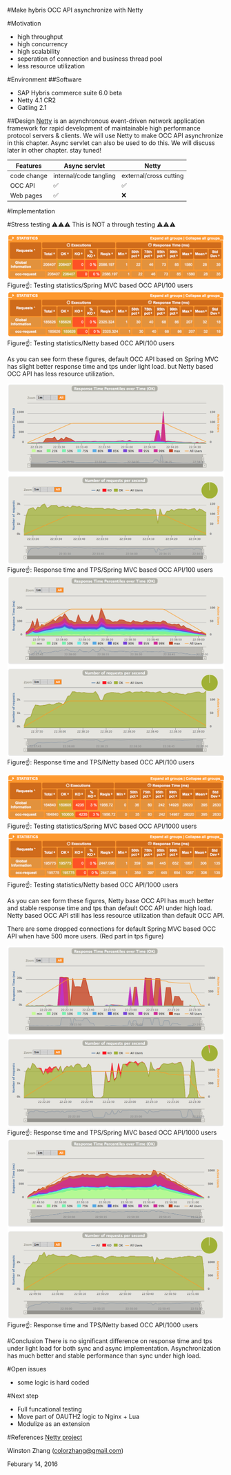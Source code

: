 #Make hybris OCC API asynchronize with Netty

#Motivation
- high throughput
- high concurrency
- high scalability
- seperation of connection and business thread pool
- less resource utilization

#Environment
##Software
- SAP Hybris commerce suite 6.0 beta
- Netty 4.1 CR2
- Gatling 2.1

##Design
[Netty](http://netty.io) is an asynchronous event-driven network application framework for rapid development of maintainable high performance protocol servers & clients. We will use Netty to make OCC API asynchronize in this chapter. Async servlet can also be used to do this. We will discuss later in other chapter. stay tuned!

| Features | Async servlet | Netty |
| --- | --- | --- |
| code change | internal/code tangling | external/cross cutting |
| OCC API | :white_check_mark: | :white_check_mark: |
| Web pages | :white_check_mark: | :x: |

#Implementation

#Stress testing
:warning::warning::warning: This is NOT a through testing :warning::warning::warning:

![Default OCC 100 concurrency stat](images/y100-stat.png)
Figure:point_up:: Testing statistics/Spring MVC based OCC API/100 users
![Netty OCC 100 concurrency stat](images/netty-100-stat.png)
Figure:point_up:: Testing statistics/Netty based OCC API/100 users

As you can see form these figures, default OCC API based on Spring MVC has slight better response time and tps under light load. but Netty based OCC API has less resource utilization.

![Default OCC 100 response time and tps](images/y100-tps.png)
Figure:point_up:: Response time and TPS/Spring MVC based OCC API/100 users
![Netty OCC 100 response time and tps](images/netty-100-tps.png)
Figure:point_up:: Response time and TPS/Netty based OCC API/100 users

![Default OCC 1000 concurrency stat](images/y1000-stat.png)
Figure:point_up:: Testing statistics/Spring MVC based OCC API/1000 users
![Netty OCC 100 concurrency stat](images/netty-1000-stat.png)
Figure:point_up:: Testing statistics/Netty based OCC API/1000 users

As you can see form these figures, Netty base OCC API has much better and stable response time and tps than default OCC API under high load. Netty based OCC API still has less resource utilization than default OCC API.

There are some dropped connections for default Spring MVC based OCC API when have 500 more users. (Red part in tps figure)

![Default OCC 1000 response time and tps](images/y1000-tps.png)
Figure:point_up:: Response time and TPS/Spring MVC based OCC API/1000 users
![Netty OCC 1000 response time and tps](images/netty-1000-tps.png)
Figure:point_up:: Response time and TPS/Netty based OCC API/1000 users

#Conclusion
There is no significant difference on response time and tps under light load for both sync and async implementation.
Asynchronization has much better and stable performance than sync under high load.

#Open issues
- some logic is hard coded

#Next step
- Full funcational testing
- Move part of OAUTH2 logic to Nginx + Lua
- Modulize as an extension

#References
[Netty project](http://netty.io)

Winston Zhang (colorzhang@gmail.com)

Feburary 14, 2016
